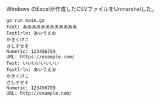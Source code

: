 Windows のExcelが作成したCSVファイルをUnmarshalした。

```
go run main.go
Text: ああああああああああああ
Textlrln: あいうえお
かきくけこ
さしすせそ
Numeric: 123456789
URL: https://example.com/
Text: いいいいいいいい
Textlrln: あいうえお
かきくけこ
さしすせそ
Numeric: 123456789
URL: http://example.com/
```